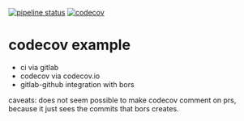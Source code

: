 [![pipeline status](https://gitlab.com/cscs-ci/ci-testing/test-gitlab-bors-codecov/badges/master/pipeline.svg)](https://gitlab.com/cscs-ci/ci-testing/test-gitlab-bors-codecov/-/commits/master) [![codecov](https://codecov.io/gh/haampie/test-gitlab-bors-codecov/branch/master/graph/badge.svg)](https://codecov.io/gh/haampie/test-gitlab-bors-codecov)

# codecov example

- ci via gitlab
- codecov via codecov.io
- gitlab-github integration with bors

caveats: does not seem possible to make codecov comment on prs, because it just sees the commits that bors creates.
